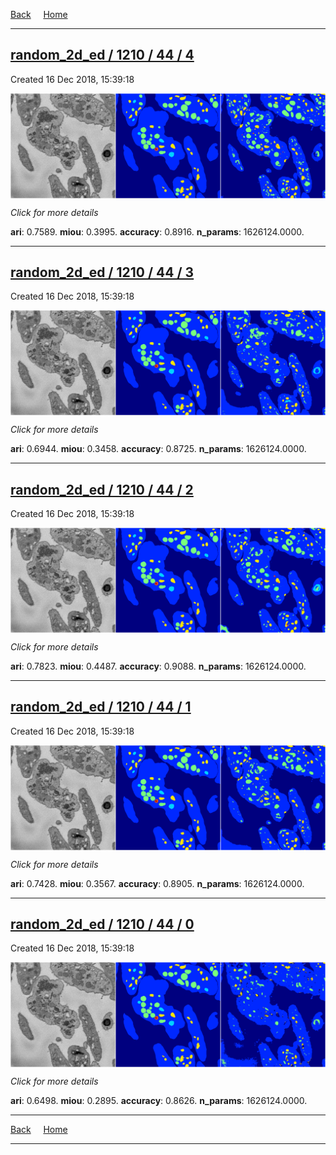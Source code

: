 
[Back](..)&nbsp;&nbsp;&nbsp;&nbsp;&nbsp;[Home](https://leapmanlab.github.io/snapshots)

---

<div class="summary"><a href="4"><h2>random_2d_ed / 1210 / 44 / 4</h2></a><p>Created 16 Dec 2018, 15:39:18
</p><a href="4"><img src="4/media/summary.png" align="center"></a><p>
<i>Click for more details</i>
</p></div>

**ari**: 0.7589. **miou**: 0.3995. **accuracy**: 0.8916. **n_params**: 1626124.0000. 

---

<div class="summary"><a href="3"><h2>random_2d_ed / 1210 / 44 / 3</h2></a><p>Created 16 Dec 2018, 15:39:18
</p><a href="3"><img src="3/media/summary.png" align="center"></a><p>
<i>Click for more details</i>
</p></div>

**ari**: 0.6944. **miou**: 0.3458. **accuracy**: 0.8725. **n_params**: 1626124.0000. 

---

<div class="summary"><a href="2"><h2>random_2d_ed / 1210 / 44 / 2</h2></a><p>Created 16 Dec 2018, 15:39:18
</p><a href="2"><img src="2/media/summary.png" align="center"></a><p>
<i>Click for more details</i>
</p></div>

**ari**: 0.7823. **miou**: 0.4487. **accuracy**: 0.9088. **n_params**: 1626124.0000. 

---

<div class="summary"><a href="1"><h2>random_2d_ed / 1210 / 44 / 1</h2></a><p>Created 16 Dec 2018, 15:39:18
</p><a href="1"><img src="1/media/summary.png" align="center"></a><p>
<i>Click for more details</i>
</p></div>

**ari**: 0.7428. **miou**: 0.3567. **accuracy**: 0.8905. **n_params**: 1626124.0000. 

---

<div class="summary"><a href="0"><h2>random_2d_ed / 1210 / 44 / 0</h2></a><p>Created 16 Dec 2018, 15:39:18
</p><a href="0"><img src="0/media/summary.png" align="center"></a><p>
<i>Click for more details</i>
</p></div>

**ari**: 0.6498. **miou**: 0.2895. **accuracy**: 0.8626. **n_params**: 1626124.0000. 

---

[Back](..)&nbsp;&nbsp;&nbsp;&nbsp;&nbsp;[Home](https://leapmanlab.github.io/snapshots)

---